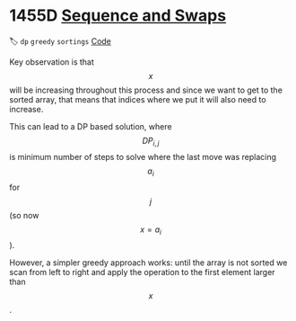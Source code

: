 # **1455D** [Sequence and Swaps](https://codeforces.com/contest/1455/problem/D)

🏷 `dp` `greedy` `sortings` [Code](https://github.com/akoprow/competetive-programming/blob/master/src/codeforces/edu/edu99/1455d-sequence-and-swaps.kt)

Key observation is that $$x$$ will be increasing throughout this process and since we want to get to the sorted array, that means that indices where we put it will also need to increase.

This can lead to a DP based solution, where $$DP_{i, j}$$ is minimum number of steps to solve where the last move was replacing $$a_i$$ for $$j$$ (so now $$x = a_i$$).

However, a simpler greedy approach works: until the array is not sorted we scan from left to right and apply the operation to the first element larger than $$x$$.
